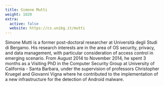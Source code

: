 ```yaml
---
title: Simone Mutti
weight: 1020
extra:
  active: false
  website: https://cs.unibg.it/mutti
---
```


Simone Mutti is a former post-doctoral researcher at Università degli Studi di
Bergamo. His research interests are in the area of OS security, privacy, and
data management, with particular consideration of access control in emerging
scenario. From August 2014 to November 2014, he spent 3 months as a Visiting
PhD in the Computer Security Group at University of California - Santa Barbara,
under the supervision of professors Christopher Kruegel and Giovanni Vigna where
he contributed to the implementation of a new infrastructure for the detection
of Android malware.
